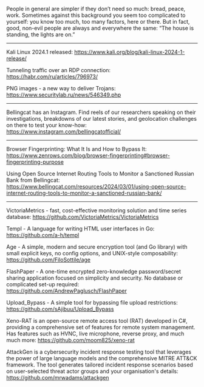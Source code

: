 People in general are simpler if they don’t need so much: bread, peace, work. Sometimes against this background you seem too complicated to yourself: you know too much, too many factors, here or there. But in fact, good, non-evil people are always and everywhere the same: “The house is standing, the lights are on.”

----

Kali Linux 2024.1 released: https://www.kali.org/blog/kali-linux-2024-1-release/

Tunneling traffic over an RDP connection: https://habr.com/ru/articles/796973/

PNG images - a new way to deliver Trojans: https://www.securitylab.ru/news/546349.php

----

Bellingcat has an Instagram. Find reels of our researchers speaking on their investigations, breakdowns of our latest stories, and geolocation challenges on there to test your know-how: https://www.instagram.com/bellingcatofficial/

----

Browser Fingerprinting: What It Is and How to Bypass It: https://www.zenrows.com/blog/browser-fingerprinting#browser-fingerprinting-purpose

Using Open Source Internet Routing Tools to Monitor a Sanctioned Russian Bank from Bellingcat: https://www.bellingcat.com/resources/2024/03/01/using-open-source-internet-routing-tools-to-monitor-a-sanctioned-russian-bank/

----

VictoriaMetrics - fast, cost-effective monitoring solution and time series database: https://github.com/VictoriaMetrics/VictoriaMetrics

Templ - A language for writing HTML user interfaces in Go: https://github.com/a-h/templ

Age - A simple, modern and secure encryption tool (and Go library) with small explicit keys, no config options, and UNIX-style composability: https://github.com/FiloSottile/age

FlashPaper - A one-time encrypted zero-knowledge password/secret sharing application focused on simplicity and security. No database or complicated set-up required: https://github.com/AndrewPaglusch/FlashPaper

Upload_Bypass - A simple tool for bypassing file upload restrictions: https://github.com/sAjibuu/Upload_Bypass

Xeno-RAT is an open-source remote access tool (RAT) developed in C#, providing a comprehensive set of features for remote system management. Has features such as HVNC, live microphone, reverse proxy, and much much more: https://github.com/moom825/xeno-rat

AttackGen is a cybersecurity incident response testing tool that leverages the power of large language models and the comprehensive MITRE ATT&CK framework. The tool generates tailored incident response scenarios based on user-selected threat actor groups and your organisation's details: https://github.com/mrwadams/attackgen

